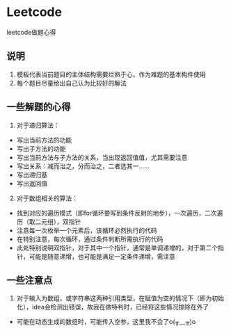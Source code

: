 # Leetcode
leetcode做题心得
## 说明
1. 模板代表当前题目的主体结构需要烂熟于心，作为难题的基本构件使用
2. 每个题目尽量给出自己认为比较好的解法
## 一些解题的心得
1. 对于递归算法：
  * 写出当前方法的功能
  * 写出子方法的功能
  * 写出当前方法与子方法的关系，当出现返回值值，尤其需要注意
  * 写出关系：减而治之，分而治之，二者选其一......
  * 写出递归基
  * 写出返回值
2. 对于数组相关的算法：
  * 找到对应的遍历模式（即for循环要写到条件反射的地步），一次遍历，二次遍历（取二元组），双指针
  * 注意每一次枚举一个元素后，该循环必然执行的代码
  * 在特别注意，每次循环，通过条件判断所需执行的代码
  * 此处特别说明双指针，对于其中一个指针，通常是单调递增的，对于第二个指针，可能是随意递增，也可能是满足一定条件递增，需注意
  
## 一些注意点
1. 对于输入为数组，或字符串这两种引用类型，在赋值为空的情况下（即为初始化），idea会检测出错误，故我在做特判时，已经将这些情况排除在外了
 * 可能在动态生成的数组时，可能传入空参，这里我不会了o(╥﹏╥)o
